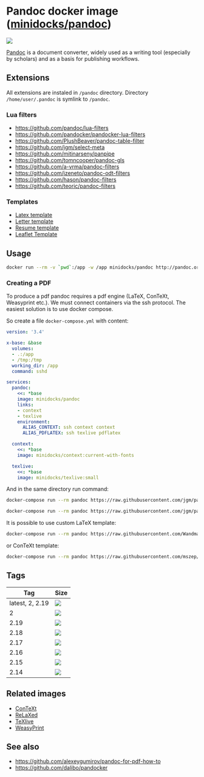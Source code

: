 Pandoc docker image ([minidocks/pandoc](https://hub.docker.com/r/minidocks/pandoc))
===================================================================================

![](https://framalibre.org/sites/default/files/styles/thumbnail/public/leslogos/pandoc.png)

[Pandoc](https://pandoc.org) is a document converter, widely used as a writing
tool (especially by scholars) and as a basis for publishing workflows.

Extensions
----------

All extensions are instaled in `/pandoc` directory. Directory
`/home/user/.pandoc` is symlink to `/pandoc`.

### Lua filters

-   https://github.com/pandoc/lua-filters
-   https://github.com/pandocker/pandocker-lua-filters
-   https://github.com/PlushBeaver/pandoc-table-filter
-   https://github.com/jgm/select-meta
-   https://github.com/mitinarseny/panpipe
-   https://github.com/tomncooper/pandoc-gls
-   https://github.com/a-vrma/pandoc-filters
-   https://github.com/jzeneto/pandoc-odt-filters
-   https://github.com/hason/pandoc-filters
-   https://github.com/teoric/pandoc-filters

### Templates

-   [Latex template](https://github.com/Wandmalfarbe/pandoc-latex-template)
-   [Letter template](https://github.com/aaronwolen/pandoc-letter)
-   [Resume template](https://github.com/mszep/pandoc_resume)
-   [Leaflet Template](https://gitlab.com/daamien/pandoc-leaflet-template)

Usage
-----

```bash
docker run --rm -v `pwd`:/app -w /app minidocks/pandoc http://pandoc.org/MANUAL.html -t markdown
```

### Creating a PDF

To produce a pdf pandoc requires a pdf engine (LaTeX, ConTeXt, Weasyprint etc.).
We must connect containers via the ssh protocol. The easiest solution is to use
docker compose.

So create a file `docker-compose.yml` with content:

```yaml
version: '3.4'

x-base: &base
  volumes:
  - .:/app
  - /tmp:/tmp
  working_dir: /app
  command: sshd

services:
  pandoc:
    <<: *base
    image: minidocks/pandoc
    links:
    - context
    - texlive
    environment:
      ALIAS_CONTEXT: ssh context context
      ALIAS_PDFLATEX: ssh texlive pdflatex

  context:
    <<: *base
    image: minidocks/context:current-with-fonts

  texlive:
    <<: *base
    image: minidocks/texlive:small
```

And in the same directory run command:
```bash
docker-compose run --rm pandoc https://raw.githubusercontent.com/jgm/pandoc/master/MANUAL.txt -o manual-latex.pdf

docker-compose run --rm pandoc https://raw.githubusercontent.com/jgm/pandoc/master/MANUAL.txt -t context -o manual-context.pdf
```

It is possible to use custom LaTeX template:

```bash
docker-compose run --rm pandoc https://raw.githubusercontent.com/Wandmalfarbe/pandoc-latex-template/master/examples/custom-titlepage/custom-titlepage.md --template eisvogel -o custom-titlepage.pdf
```

or ConTeXt template:

```bash
docker-compose run --rm pandoc https://raw.githubusercontent.com/mszep/pandoc_resume/master/markdown/resume.md --template chmduquesne.tex -s -t context --variable papersize=A4 -o resume.pdf
```

Tags
----

| Tag             | Size                                                                                                           |
|-----------------|----------------------------------------------------------------------------------------------------------------|
| latest, 2, 2.19 | ![](https://img.shields.io/docker/image-size/minidocks/pandoc/latest?style=flat-square&logo=docker&label=size) |
| 2               | ![](https://img.shields.io/docker/image-size/minidocks/pandoc/2?style=flat-square&logo=docker&label=size)      |
| 2.19            | ![](https://img.shields.io/docker/image-size/minidocks/pandoc/2.19?style=flat-square&logo=docker&label=size)   |
| 2.18            | ![](https://img.shields.io/docker/image-size/minidocks/pandoc/2.18?style=flat-square&logo=docker&label=size)   |
| 2.17            | ![](https://img.shields.io/docker/image-size/minidocks/pandoc/2.17?style=flat-square&logo=docker&label=size)   |
| 2.16            | ![](https://img.shields.io/docker/image-size/minidocks/pandoc/2.16?style=flat-square&logo=docker&label=size)   |
| 2.15            | ![](https://img.shields.io/docker/image-size/minidocks/pandoc/2.15?style=flat-square&logo=docker&label=size)   |
| 2.14            | ![](https://img.shields.io/docker/image-size/minidocks/pandoc/2.14?style=flat-square&logo=docker&label=size)   |

Related images
--------------

-   [ConTeXt](https://github.com/minidocks/context)
-   [ReLaXed](https://github.com/minidocks/relaxed)
-   [TeXlive](https://github.com/minidocks/texLive)
-   [WeasyPrint](https://github.com/minidocks/weasyprint)

See also
--------

-   https://github.com/alexeygumirov/pandoc-for-pdf-how-to
-   https://github.com/dalibo/pandocker
